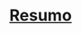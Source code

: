 # [Resumo](https://larien.gitbook.io/aprenda-go-com-testes/primeiros-passos-com-go/concorrencia\#resumo)
